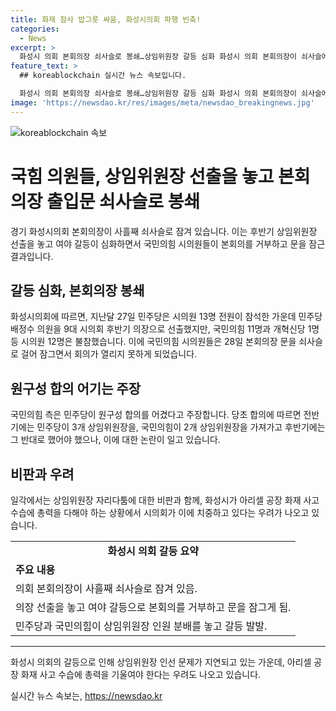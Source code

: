 ```yaml
---
title: 화재 참사 밥그릇 싸움, 화성시의회 파행 빈축!
categories:
  - News
excerpt: >
  화성시 의회 본회의장 쇠사슬로 봉쇄…상임위원장 갈등 심화 화성시 의회 본회의장이 쇠사슬에 묶여 3일째 열리지 않고 있다. 국민의힘 의원들이 불참하며 후반기 상임위원장 선출로 인한 갈등으로 본회의를 방해했다. 민주당이 약속 어겼다며 주장하고 있는데, 이에 대한 지적도 제기되고 있다. 또한, 화재 사고 수습에 시간을 할애해야 하는데 상임위원장 자리다툼에 비판이 일고 있다.
feature_text: >
  ## koreablockchain 실시간 뉴스 속보입니다.

  화성시 의회 본회의장 쇠사슬로 봉쇄…상임위원장 갈등 심화 화성시 의회 본회의장이 쇠사슬에 묶여 3일째 열리지 않고 있다. 국민의힘 의원들이 불참하며 후반기 상임위원장 선출로 인한 갈등으로 본회의를 방해했다. 민주당이 약속 어겼다며 주장하고 있는데, 이에 대한 지적도 제기되고 있다. 또한, 화재 사고 수습에 시간을 할애해야 하는데 상임위원장 자리다툼에 비판이 일고 있다.
image: 'https://newsdao.kr/res/images/meta/newsdao_breakingnews.jpg'
---
```


<p><img src="https://newsdao.kr/res/images/meta/newsdao_breakingnews.jpg" alt="koreablockchain 속보" /></p>

<h1>국힘 의원들, 상임위원장 선출을 놓고 본회의장 출입문 쇠사슬로 봉쇄</h1>

<p data-ke-size="size16">경기 화성시의회 본회의장이 사흘째 쇠사슬로 잠겨 있습니다. 이는 후반기 상임위원장 선출을 놓고 여야 갈등이 심화하면서 국민의힘 시의원들이 본회의를 거부하고 문을 잠근 결과입니다.</p>

<h2 data-ke-size="size26">갈등 심화, 본회의장 봉쇄</h2>

<p data-ke-size="size16">화성시의회에 따르면, 지난달 27일 민주당은 시의원 13명 전원이 참석한 가운데 민주당 배정수 의원을 9대 시의회 후반기 의장으로 선출했지만, 국민의힘 11명과 개혁신당 1명 등 시의원 12명은 불참했습니다. 이에 국민의힘 시의원들은 28일 본회의장 문을 쇠사슬로 걸어 잠그면서 회의가 열리지 못하게 되었습니다.</p>

<h2 data-ke-size="size26">원구성 합의 어기는 주장</h2>

<p data-ke-size="size16">국민의힘 측은 민주당이 원구성 합의를 어겼다고 주장합니다. 당초 합의에 따르면 전반기에는 민주당이 3개 상임위원장을, 국민의힘이 2개 상임위원장을 가져가고 후반기에는 그 반대로 했어야 했으나, 이에 대한 논란이 일고 있습니다.</p>

<h2 data-ke-size="size26">비판과 우려</h2>

<p data-ke-size="size16">일각에서는 상임위원장 자리다툼에 대한 비판과 함께, 화성시가 아리셀 공장 화재 사고 수습에 총력을 다해야 하는 상황에서 시의회가 이에 치중하고 있다는 우려가 나오고 있습니다.</p>

<table>
    <tr>
        <td style="text-align: center; height: 17px;"><b>화성시 의회 갈등 요약</b></td>
    </tr>
    <tr>
        <td><b>주요 내용</b></td>
    </tr>
    <tr>
        <td>의회 본회의장이 사흘째 쇠사슬로 잠겨 있음.</td>
    </tr>
    <tr>
        <td>의장 선출을 놓고 여야 갈등으로 본회의를 거부하고 문을 잠그게 됨.</td>
    </tr>
    <tr>
        <td>민주당과 국민의힘이 상임위원장 인원 분배를 놓고 갈등 발발.</td>
    </tr>
</table>

<hr>

<p data-ke-size="size16">화성시 의회의 갈등으로 인해 상임위원장 인선 문제가 지연되고 있는 가운데, 아리셀 공장 화재 사고 수습에 총력을 기울여야 한다는 우려도 나오고 있습니다.</p>
실시간 뉴스 속보는, <a href="https://newsdao.kr" rel="dofollow">https://newsdao.kr</a>


